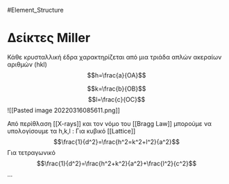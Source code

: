 #Element_Structure
# Δείκτες Miller
Κάθε κρυσταλλική έδρα χαρακτηρίζεται από μια τριάδα απλών ακεραίων αριθμών (hkl)
$$h=\frac{a}{OA}$$

$$k=\frac{b}{OB}$$
$$l=\frac{c}{OC}$$
![[Pasted image 20220316085611.png]]

Από περίθλαση [[X-rays]] και τον νόμο του [[Bragg Law]] μπορούμε να υπολογίσουμε τα h,k,l :
Για κυβικό [[Lattice]]
$$\frac{1}{d^2}=\frac{h^2=k^2+l^2}{a^2}$$
Για τετραγωνικό
$$\frac{1}{d^2}=\frac{h^2+k^2}{a^2}+\frac{l^2}{c^2}$$
...

